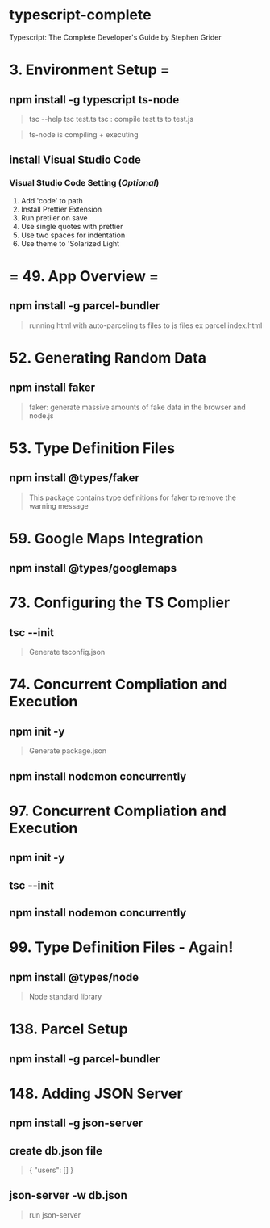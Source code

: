 # typescript-complete

Typescript: The Complete Developer's Guide by Stephen Grider

# 3. Environment Setup =

## npm install -g typescript ts-node

> tsc --help
> tsc test.ts
> tsc : compile test.ts to test.js

> ts-node is compiling + executing

## install Visual Studio Code

### Visual Studio Code Setting (_Optional_)

1. Add 'code' to path
2. Install Prettier Extension
3. Run pretiier on save
4. Use single quotes with prettier
5. Use two spaces for indentation
6. Use theme to 'Solarized Light

# = 49. App Overview =

## npm install -g parcel-bundler

> running html with auto-parceling ts files to js files
> ex parcel index.html

# 52. Generating Random Data

## npm install faker

> faker: generate massive amounts of fake data in the browser and node.js

# 53. Type Definition Files

## npm install @types/faker

> This package contains type definitions for faker
> to remove the warning message

# 59. Google Maps Integration

## npm install @types/googlemaps

# 73. Configuring the TS Complier

## tsc --init

> Generate tsconfig.json

# 74. Concurrent Compliation and Execution

## npm init -y

> Generate package.json

## npm install nodemon concurrently

# 97. Concurrent Compliation and Execution

## npm init -y

## tsc --init

## npm install nodemon concurrently

# 99. Type Definition Files - Again!

## npm install @types/node

> Node standard library

# 138. Parcel Setup

## npm install -g parcel-bundler

# 148. Adding JSON Server

## npm install -g json-server

## create db.json file

> { "users": [] }

## json-server -w db.json

> run json-server
